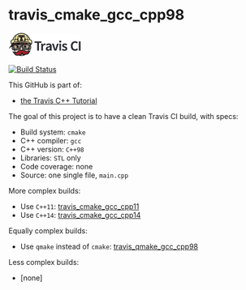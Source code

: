 # travis_cmake_gcc_cpp98

[![Travis CI logo](TravisCI.png)](https://travis-ci.org)

[![Build Status](https://travis-ci.org/richelbilderbeek/travis_cmake_gcc_cpp98.svg?branch=master)](https://travis-ci.org/richelbilderbeek/travis_cmake_gcc_cpp98)

This GitHub is part of:

 * [the Travis C++ Tutorial](https://github.com/richelbilderbeek/travis_cpp_tutorial)
 
The goal of this project is to have a clean Travis CI build, with specs:
 * Build system: `cmake`
 * C++ compiler: `gcc`
 * C++ version: `C++98`
 * Libraries: `STL` only
 * Code coverage: none
 * Source: one single file, `main.cpp`

More complex builds:

 * Use `C++11`: [travis_cmake_gcc_cpp11](https://www.github.com/richelbilderbeek/travis_cmake_gcc_cpp11)
 * Use `C++14`: [travis_cmake_gcc_cpp14](https://www.github.com/richelbilderbeek/travis_cmake_gcc_cpp14)

Equally complex builds:

 * Use `qmake` instead of `cmake`: [travis_qmake_gcc_cpp98](https://www.github.com/richelbilderbeek/travis_qmake_gcc_cpp98)

Less complex builds:
 * [none]
